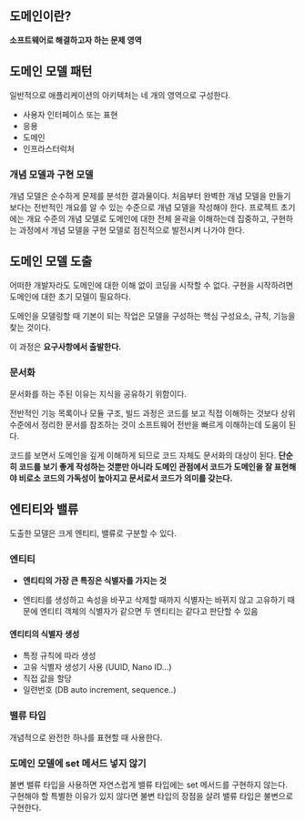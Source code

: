 ## **도메인이란?**

**소프트웨어로 해결하고자 하는 문제 영역**



## 도메인 모델 패턴

일반적으로 애플리케이션의 아키텍처는 네 개의 영역으로 구성한다.

- 사용자 인터페이스 또는 표현
- 응용
- 도메인
- 인프라스터럭처

### 개념 모델과 구현 모델

개념 모델은 순수하게 문제를 분석한 결과물이다.  처음부터 완벽한 개념 모델을 만들기보다는 전반적인 개요를 알 수 있는 수준으로 개념 모델을 작성해야 한다. 프로젝트 초기에는 개요 수준의 개념 모델로 도메인에 대한 전체 윤곽을 이해하는데 집중하고, 구현하는 과정에서 개념 모델을 구현 모델로 점진적으로 발전시켜 나가야 한다.



## 도메인 모델 도출

어떠한 개발자라도 도메인에 대한 이해 없이 코딩을 시작할 수 없다. 구현을 시작하려면 도메인에 대한 초기 모델이 필요하다.

도메인을 모델링할 때 기본이 되는 작업은 모델을 구성하는 핵심 구성요소, 규칙, 기능을 찾는 것이다.

이 과정은 **요구사항에서 출발한다.**



### 문서화

문서화를 하는 주된 이유는 지식을 공유하기 위함이다. 

전반적인 기능 목록이나 모듈 구조, 빌드 과정은 코드를 보고 직접 이해하는 것보다 상위 수준에서 정리한 문서를 참조하는 것이 소프트웨어 전반을 빠르게 이해하는데 도움이 된다.

코드를 보면서 도메인을 깊게 이해하게 되므로 코드 자체도 문서화의 대상이 된다. **단순히 코드를 보기 좋게 작성하는 것뿐만 아니라 도메인 관점에서 코드가 도메인을 잘 표현해야 비로소 코드의 가독성이 높아지고 문서로서 코드가 의미를 갖는다.**



## 엔티티와 밸류

도출한 모델은 크게 엔티티, 밸류로 구분할 수 있다. 

### 엔티티

- **엔티티의 가장 큰 특징은 식별자를 가지는 것**

- 엔티티를 생성하고 속성을 바꾸고 삭제할 때까지 식별자는 바뀌지 않고 고유하기 때문에 엔티티 객체의 식별자가 같으면 두 엔티티는 같다고 판단할 수 있음

  

#### 엔티티의 식별자 생성

- 특정 규칙에 따라 생성
- 고유 식별자 생성기 사용 (UUID, Nano ID...)
- 직접 값을 할당
- 일련번호 (DB auto increment, sequence..)



### 밸류 타입

개념적으로 완전한 하나를 표현할 때 사용한다. 

### 도메인 모델에 set 메서드 넣지 않기

불변 밸류 타입을 사용하면 자연스럽게 밸류 타입에는  set 메서드를 구현하지 않는다. 구현해야 할 특별한 이유가 있지 않다면 불변 타입의 장점을 살려 밸류 타입은 불변으로 구현한다.

